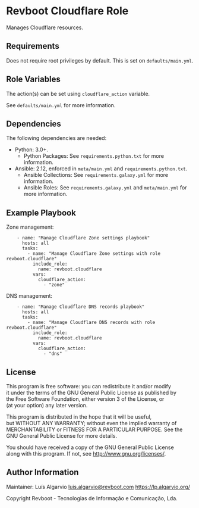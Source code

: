 Revboot Cloudflare Role
=======================

Manages Cloudflare resources.

Requirements
------------

Does not require root privileges by default. This is set on `defaults/main.yml`.

Role Variables
--------------

The action(s) can be set using `cloudflare_action` variable.

See `defaults/main.yml` for more information.

Dependencies
------------

The following dependencies are needed:

- Python: 3.0+.
  - Python Packages: See `requirements.python.txt` for more information.
- Ansible: 2.12, enforced in `meta/main.yml` and `requirements.python.txt`.
  - Ansible Collections: See `requirements.galaxy.yml` for more information.
  - Ansible Roles: See `requirements.galaxy.yml` and `meta/main.yml` for
more information.

Example Playbook
----------------

Zone management:
```
    - name: "Manage Cloudflare Zone settings playbook"
      hosts: all
      tasks:
        - name: "Manage Cloudflare Zone settings with role revboot.cloudflare"
          include_role:
            name: revboot.cloudflare
          vars:
            cloudflare_action:
              - "zone"
```

DNS management:
```
    - name: "Manage Cloudflare DNS records playbook"
      hosts: all
      tasks:
        - name: "Manage Cloudflare DNS records with role revboot.cloudflare"
          include_role:
            name: revboot.cloudflare
          vars:
            cloudflare_action:
              - "dns"
```

License
-------

This program is free software: you can redistribute it and/or modify  
it under the terms of the GNU General Public License as published by  
the Free Software Foundation, either version 3 of the License, or  
(at your option) any later version.

This program is distributed in the hope that it will be useful,  
but WITHOUT ANY WARRANTY; without even the implied warranty of  
MERCHANTABILITY or FITNESS FOR A PARTICULAR PURPOSE.  See the  
GNU General Public License for more details.  

You should have received a copy of the GNU General Public License  
along with this program.  If not, see <http://www.gnu.org/licenses/>.

Author Information
------------------

Maintainer: Luís Algarvio <luis.algarvio@revboot.com> https://lp.algarvio.org/

Copyright Revboot - Tecnologias de Informação e Comunicação, Lda.
